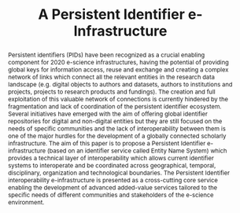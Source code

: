 ---
abstract: Persistent identifiers (PIDs) have been recognized as a crucial enabling
  component for 2020 e-science infrastructures, having the potential of providing
  global keys for information access, reuse and exchange and creating a complex network
  of links which connect all the relevant entities in the research data landscape
  (e.g. digital objects to authors and datasets, authors to institutions and projects,
  projects to research products and fundings). The creation and full exploitation
  of this valuable network of connections is currently hindered by the fragmentation
  and lack of coordination of the persistent identifier ecosystem. Several initiatives
  have emerged with the aim of offering global identifier repositories for digital
  and non-digital entities but they are still focused on the needs of specific communities
  and the lack of interoperability between them is one of the major hurdles for the
  development of a globally connected scholarly infrastructure. The aim of this paper
  is to propose a Persistent Identifier e-infrastructure (based on an identifier service
  called Entity Name System) which provides a technical layer of interoperability
  which allows current identifier systems to interoperate and be coordinated across
  geographical, temporal, disciplinary, organization and technological boundaries.
  The Persistent Identifier interoperability e-infrastructure is presented as a cross-cutting
  core service enabling the development of advanced added-value services tailored
  to the specific needs of different communities and stakeholders of the e-science
  environment.
creators:
- Barbara Bazzanella
date: null
document_url: https://services.phaidra.univie.ac.at/api/object/o:378107/download
grand_parent: iPRES
institutions: []
keywords:
- persistent identifer e-infrastructure
- interoperability
- e-science research infrastructures
- entity name system
landing_page_url: https://phaidra.univie.ac.at/o:378107
language: eng
layout: publication
license: CC BY-NC-SA 3.0 AT
notes_url: null
parent: iPRES 2014
publication_type: paper
size: 1440733
slides_url: null
source_name: iPRES
stream_url: null
title: A Persistent Identifier e-Infrastructure
year: 2014
---